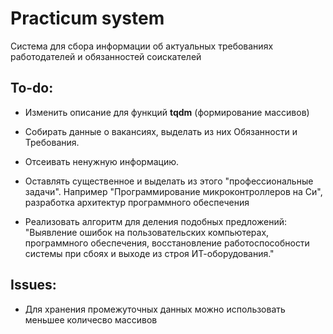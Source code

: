 # Practicum system

Система для сбора информации об актуальных требованиях работодателей и обязанностей соискателей

## To-do:

* Изменить описание для функций **tqdm** (формирование массивов)

* Собирать данные о вакансиях, выделать из них Обязанности и Требования. 
* Отсеивать ненужную информацию.
* Оставлять существенное и выделать из этого "профессиональные задачи". Например "Программирование микроконтроллеров на Си", разработка архитектур программного обеспечения
* Реализовать алгоритм для деления подобных предложений: "Выявление ошибок на пользовательских компьютерах, программного обеспечения, восстановление работоспособности системы при сбоях и выходе из строя ИТ-оборудования."

## Issues:

* Для хранения промежуточных данных можно использовать меньшее количесво массивов